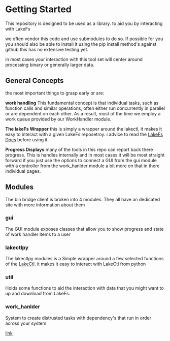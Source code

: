 # Getting Started

This repository is designed to be used as a library. to aid you by interacting
with LakeFs

we often vendor this code and use submodules to do so. If possible for you you
should also be able to install it using the pip install method's against github
this has no extensive testing yet.

in most cases your interaction with this tool set will center around processing
binary or generally larger data.

## General Concepts

the most important things to grasp early or are:

**work handling** This fundamental concept is that individual tasks, such as
function calls and similar operations, often either run concurrently in parallel
or are dependent on each other. As a result, most of the time we employ a work
queue provided by our WorkHandler module.

**The lakeFs Wrapper** this is simply a wrapper around the lakectl, it makes it
easy to interact with a given LakeFs reposetroy. i advice to read the
[LakeFs Docs](https://docs.lakefs.io/) before using it

**Progress Displays** many of the tools in this repo can report back there
progress. This is handles internally and in most cases it will be most straight
forward if you just use the options to connect a GUI from the gui module with a
controller from the work_hanlder module a bit more on that in there individual
pages.

## Modules

The bin bridge client is broken into 4 modules. They all have an dedicated site
with more information about them

### gui

The GUI module exposes classes that allow you to show progress and state of work
handler items to a user

### lakectlpy

The lakectlpy modules is a Simple wrapper around a few selected functions of the
[LakeCtl](https://docs.lakefs.io/reference/cli.html). it makes it easy to
interact with LakeCtl from python

### util

Holds some functions to aid the interaction with data that you might want to up
and download from LakeFs.

### work_hanlder

System to create distrusted tasks with dependency's that run in order across
your system

[link](md_md_Examples.html)
